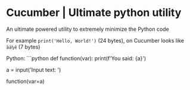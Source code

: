 # Cucumber | Ultimate python utility
An ultimate powered utility to extremely minimize the Python code

For example ```print('Hello, World!')``` (24 bytes), on Cucumber looks like ```āä¼ë``` (7 bytes)

Python: ```python
def function(var):
    print(f'You said: {a}')

a = input('Input text: ')

function(var=a)
```
